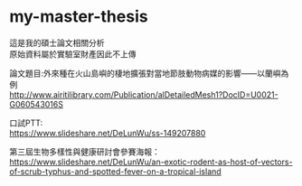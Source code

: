 # my-master-thesis
這是我的碩士論文相關分析  
原始資料屬於實驗室財產因此不上傳

論文題目:外來種在火山島嶼的棲地擴張對當地節肢動物病媒的影響——以蘭嶼為例  
http://www.airitilibrary.com/Publication/alDetailedMesh1?DocID=U0021-G060543016S

口試PTT:  
https://www.slideshare.net/DeLunWu/ss-149207880

第三屆生物多樣性與健康研討會參賽海報：  
https://www.slideshare.net/DeLunWu/an-exotic-rodent-as-host-of-vectors-of-scrub-typhus-and-spotted-fever-on-a-tropical-island
